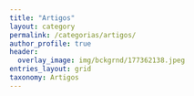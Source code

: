 ```yaml
---
title: "Artigos"
layout: category
permalink: /categorias/artigos/
author_profile: true
header:
  overlay_image: img/bckgrnd/177362138.jpeg
entries_layout: grid
taxonomy: Artigos
---
```

